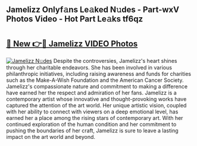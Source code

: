 ## Jamelizz Onlyf𝚊ns Le𝚊ked N𝚞des - Part-wxV Photos Video - Hot Part Le𝚊ks tf6qz

# <h2><a href="http://ab93518.deff.icu/?id=Jamelizz">🔗 New 👉🔴 Jamelizz VIDEO Photos</a></h2>

[![Jamelizz N𝚞des](https://i.imgur.com/rIISA9y.gif)](http://ab93518.deff.icu/?id=Jamelizz)
Despite the controversies, Jamelizz's heart shines through her charitable endeavors. She has been involved in various philanthropic initiatives, including raising awareness and funds for charities such as the Make-A-Wish Foundation and the American Cancer Society. Jamelizz's compassionate nature and commitment to making a difference have earned her the respect and admiration of her fans. Jamelizz is a contemporary artist whose innovative and thought-provoking works have captured the attention of the art world. Her unique artistic vision, coupled with her ability to connect with viewers on a deep emotional level, has earned her a place among the rising stars of contemporary art. With her continued exploration of the human condition and her commitment to pushing the boundaries of her craft, Jamelizz is sure to leave a lasting impact on the art world and beyond.
